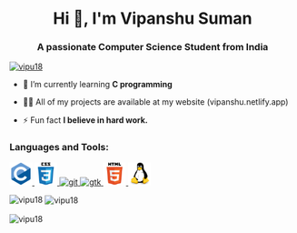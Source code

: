 <h1 align="center">Hi 👋, I'm Vipanshu Suman</h1>
<h3 align="center">A passionate Computer Science Student from India</h3>

<p align="left"> <a href="https://github.com/ryo-ma/github-profile-trophy"><img src="https://github-profile-trophy.vercel.app/?username=vipu18" alt="vipu18" /></a> </p>


- 🌱 I’m currently learning **C programming**

- 👨‍💻 All of my projects are available at my website (vipanshu.netlify.app)

- ⚡ Fun fact **I believe in hard work.**

</p>
<h3 align="left">Languages and Tools:</h3>
<p align="left"> <a href="https://www.cprogramming.com/" target="_blank" rel="noreferrer"> <img src="https://raw.githubusercontent.com/devicons/devicon/master/icons/c/c-original.svg" alt="c" width="40" height="40"/> </a> <a href="https://www.w3schools.com/css/" target="_blank" rel="noreferrer"> <img src="https://raw.githubusercontent.com/devicons/devicon/master/icons/css3/css3-original-wordmark.svg" alt="css3" width="40" height="40"/> </a> <a href="https://git-scm.com/" target="_blank" rel="noreferrer"> <img src="https://www.vectorlogo.zone/logos/git-scm/git-scm-icon.svg" alt="git" width="40" height="40"/> </a> <a href="https://www.gtk.org/" target="_blank" rel="noreferrer"> <img src="https://upload.wikimedia.org/wikipedia/commons/7/71/GTK_logo.svg" alt="gtk" width="40" height="40"/> </a> <a href="https://www.w3.org/html/" target="_blank" rel="noreferrer"> <img src="https://raw.githubusercontent.com/devicons/devicon/master/icons/html5/html5-original-wordmark.svg" alt="html5" width="40" height="40"/> </a> <a href="https://www.linux.org/" target="_blank" rel="noreferrer"> <img src="https://raw.githubusercontent.com/devicons/devicon/master/icons/linux/linux-original.svg" alt="linux" width="40" height="40"/> </a> </p>

<p><img align="left" src="https://github-readme-stats.vercel.app/api/top-langs?username=vipu18&show_icons=true&locale=en&layout=compact" alt="vipu18" /></p>

<p>&nbsp;<img align="center" src="https://github-readme-stats.vercel.app/api?username=vipu18&show_icons=true&locale=en" alt="vipu18" /></p>

<p><img align="center" src="https://github-readme-streak-stats.herokuapp.com/?user=vipu18&" alt="vipu18" /></p>
